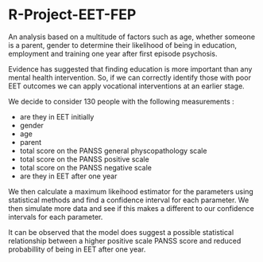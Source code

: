 # R-Project-EET-FEP
An analysis based on a multitude of factors such as age, whether someone is a parent, gender to determine their likelihood of being in education, employment and training one year after first episode psychosis.  


Evidence has suggested that finding education is more important than any mental health intervention. So, if we can correctly identify those with poor EET outcomes we can apply vocational interventions at an earlier stage.

We decide to consider 130 people with the following measurements :
- are they in EET initially
- gender
- age
- parent
- total score on the PANSS general physcopathology scale 
- total score on the PANSS positive scale
- total score on the PANSS negative scale
- are they in EET after one year

We then calculate a maximum likeihood estimator for the parameters using statistical methods and find a confidence interval for each parameter.
We then simulate more data and see if this makes a different to our confidence intervals for each parameter.

It can be observed that the model does suggest a possible statistical relationship between a higher positive scale PANSS score and reduced probabillity of being in EET after one year.


